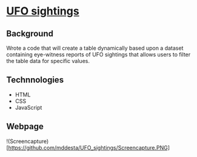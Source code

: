 # [UFO sightings](https://mddesta.github.io/UFO_sightings/)

## Background

Wrote a code that will create a table dynamically based upon a dataset containing eye-witness reports of UFO sightings that allows users to filter the table data for specific values.

## Technnologies 

* HTML
* CSS
* JavaScript 

## Webpage 

!(Screencapture)[https://github.com/mddesta/UFO_sightings/Screencapture.PNG]
